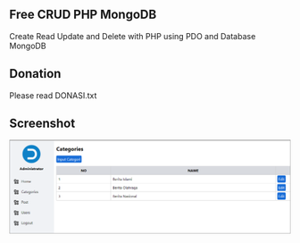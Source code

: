 ## Free CRUD PHP MongoDB

Create Read Update and Delete with PHP using PDO and Database MongoDB

## Donation
Please read DONASI.txt

## Screenshot
![](screenshot.png)